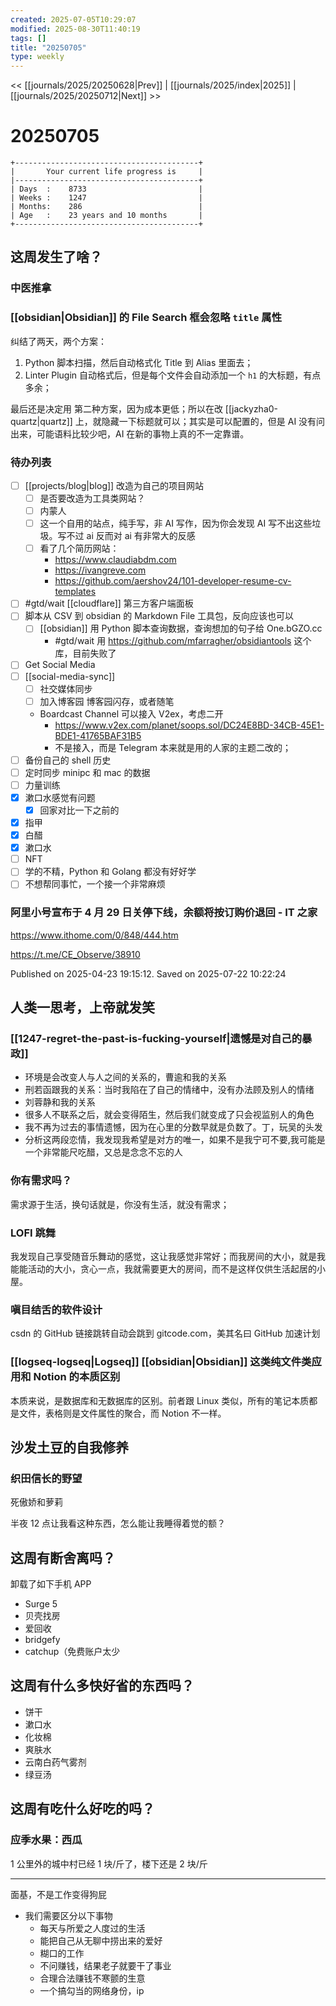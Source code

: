```yaml
---
created: 2025-07-05T10:29:07
modified: 2025-08-30T11:40:19
tags: []
title: "20250705"
type: weekly
---
```


<< [[journals/2025/20250628|Prev]] | [[journals/2025/index|2025]] | [[journals/2025/20250712|Next]] >>

# 20250705

```shell
+-----------------------------------------+
|       Your current life progress is     |
|-----------------------------------------+
| Days  :    8733                         |
| Weeks :    1247                         |
| Months:    286                          |
| Age   :    23 years and 10 months       |
+-----------------------------------------+
```

## 这周发生了啥？

### 中医推拿

### [[obsidian|Obsidian]] 的 File Search 框会忽略 `title` 属性

纠结了两天，两个方案：

1. Python 脚本扫描，然后自动格式化 Title 到 Alias 里面去；
2. Linter Plugin 自动格式后，但是每个文件会自动添加一个 `h1` 的大标题，有点多余；

最后还是决定用 第二种方案，因为成本更低；所以在改 [[jackyzha0-quartz|quartz]] 上，就隐藏一下标题就可以；其实是可以配置的，但是 AI 没有问出来，可能语料比较少吧，AI 在新的事物上真的不一定靠谱。

### 待办列表

- [ ] [[projects/blog|blog]] 改造为自己的项目网站
	- [ ] 是否要改造为工具类网站？
	- [ ] 内蒙人
	- [ ] 这一个自用的站点，纯手写，非 AI 写作，因为你会发现 AI 写不出这些垃圾。写不过 ai 反而对 ai 有非常大的反感
	- [ ] 看了几个简历网站：
		- https://www.claudiabdm.com
		- https://ivangreve.com
		- https://github.com/aershov24/101-developer-resume-cv-templates
- [ ] #gtd/wait [[cloudflare]] 第三方客户端面板
- [ ] 脚本从 CSV 到 obsidian 的 Markdown File 工具包，反向应该也可以
	- [ ] [[obsidian]] 用 Python 脚本查询数据，查询想加的句子给 One.bGZO.cc
		- #gtd/wait 用 https://github.com/mfarragher/obsidiantools 这个库，目前失败了
- [ ] Get Social Media
- [ ] [[social-media-sync]]
	- [ ] 社交媒体同步
	- [ ] 加入博客园 博客园闪存，或者随笔
	- Boardcast Channel 可以接入 V2ex，考虑二开
		- https://www.v2ex.com/planet/soops.sol/DC24E8BD-34CB-45E1-BDE1-41765BAF31B5
		- 不是接入，而是 Telegram 本来就是用的人家的主题二改的；
- [ ] 备份自己的 shell 历史
- [ ] 定时同步 minipc 和 mac 的数据
- [ ] 力量训练
- [x] 漱口水感觉有问题
	- [x] 回家对比一下之前的
- [x] 指甲
- [x] 白醋
- [x] 漱口水
- [ ] NFT
- [ ] 学的不精，Python 和 Golang 都没有好好学
- [ ] 不想帮同事忙，一个接一个非常麻烦

### 阿里小号宣布于 4 月 29 日关停下线，余额将按订购价退回 - IT 之家

https://www.ithome.com/0/848/444.htm

https://t.me/CE_Observe/38910

Published on 2025-04-23 19:15:12. Saved on 2025-07-22 10:22:24

## 人类一思考，上帝就发笑

### [[1247-regret-the-past-is-fucking-yourself|遗憾是对自己的暴政]]

- 环境是会改变人与人之间的关系的，曹逾和我的关系
- 刑若函跟我的关系：当时我陷在了自己的情绪中，没有办法顾及别人的情绪
- 刘蓉静和我的关系
- 很多人不联系之后，就会变得陌生，然后我们就变成了只会视监别人的角色
- 我不再为过去的事情遗憾，因为在心里的分数早就是负数了。丁，玩吴的头发
- 分析这两段恋情，我发现我希望是对方的唯一，如果不是我宁可不要,我可能是一个非常能尺吃醋，又总是念念不忘的人

### 你有需求吗？

需求源于生活，换句话就是，你没有生活，就没有需求；

### LOFI 跳舞

我发现自己享受随音乐舞动的感觉，这让我感觉非常好；而我房间的大小，就是我能能活动的大小，贪心一点，我就需要更大的房间，而不是这样仅供生活起居的小屋。

### 嗔目结舌的软件设计

csdn 的 GitHub 链接跳转自动会跳到 gitcode.com，美其名曰 GitHub 加速计划

### [[logseq-logseq|Logseq]] [[obsidian|Obsidian]] 这类纯文件类应用和 Notion 的本质区别

本质来说，是数据库和无数据库的区别。前者跟 Linux 类似，所有的笔记本质都是文件，表格则是文件属性的聚合，而 Notion 不一样。

## 沙发土豆的自我修养

### 织田信长的野望

死傲娇和萝莉

半夜 12 点让我看这种东西，怎么能让我睡得着觉的额？

## 这周有断舍离吗？

卸载了如下手机 APP

- Surge 5
- 贝壳找房
- 爱回收
- bridgefy
- catchup（免费账户太少

## 这周有什么多快好省的东西吗？

- 饼干
- 漱口水
- 化妆棉
- 爽肤水
- 云南白药气雾剂
- 绿豆汤

## 这周有吃什么好吃的吗？

### 应季水果：西瓜

1 公里外的城中村已经 1 块/斤了，楼下还是 2 块/斤

---

面基，不是工作变得狗屁

- 我们需要区分以下事物
	- 每天与所爱之人度过的生活
	- 能把自己从无聊中捞出来的爱好
	- 糊口的工作
	- 不问赚钱，结果老子就要干了事业
	- 合理合法赚钱不寒颤的生意
	- 一个搞勾当的网络身份，ip
